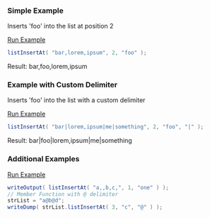 ### Simple Example

Inserts 'foo' into the list at position 2

<a href="https://try.boxlang.io/?code=eJzLySwu8cwrTi0qcSzRUFBKSizSyckvSs3VySwoLs1V0lEw0lFQSsvPV1LQtOYCAGxYDi0%3D" target="_blank">Run Example</a>

```java
listInsertAt( "bar,lorem,ipsum", 2, "foo" );

```

Result: bar,foo,lorem,ipsum

### Example with Custom Delimiter

Inserts 'foo' into the list with a custom delimiter

<a href="https://try.boxlang.io/?code=eJzLySwu8cwrTi0qcSzRUFBKSiyqyckvSs3VySwoLs2tyU2tKc7PTS3JyMxLV9JRMNJRUErLzweylGqUFDStuQDughUh" target="_blank">Run Example</a>

```java
listInsertAt( "bar|lorem,ipsum|me|something", 2, "foo", "|" );

```

Result: bar|foo|lorem,ipsum|me|something

### Additional Examples

<a href="https://try.boxlang.io/?code=eJxVzcEKwjAQhOF7nmLYUwvBIh6LEEEEQfEZTLpgoE1LsiGv7wq9eBwG%2Fq%2FlKPyqslXpMMci91Q4y0UXva31NliyOFrQmpjQox%2FNMODJi%2BeMW01B4prQonzgMPEcFw1mUyQ%2FtIazZpx3E42m%2FahrXbYO%2B3v4B0%2BqBNXI7dAXidwwnQ%3D%3D" target="_blank">Run Example</a>

```java
writeOutput( listInsertAt( "a,,b,c,", 1, "one" ) );
// Member Function with @ delimiter
strList = "a@b@d";
writeDump( strList.listInsertAt( 3, "c", "@" ) );

```


